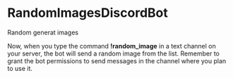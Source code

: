 # RandomImagesDiscordBot
Random generat images

Now, when you type the command **!random_image** in a text channel on your server, the bot will send a random image from the list. Remember to grant the bot permissions to send messages in the channel where you plan to use it.
